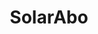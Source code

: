 ---
layout: case_study
project_name: solarabo
title: SolarAbo
description: SolarAbo is an offering by Energie Zukunft Schweiz that enables swiss energy suppliers to offer solar power systems to home owners as either lease option or direct purchase. On a white-label platform which hosts an online calculator, interested parties can request offers for both rental and purchase options.
title_image:
  url: solarabo_cover_image.png
  alt: A screenshot from the SolarAbo homepage displayed in a Macbook. It shows an image of a couple that stands closely together in front of their home which has solar panels applied to the roof. Text on the image present the marketing claims, main benefits and the call to action for the offering.
key_facts:
  - key: Client
    value: Engergie Zukunft Schweiz AG
    logo_url: logo_energie_zukunft_schweiz.svg
  - key: Team size
    value: 3
  - key: Time on project
    value: 11 months
  - key: Solar Systems Leased
    value: 30+
    comment: In the first two months after the launch of the platform, 30 solar systems have already been leased. A total project value of around CHF 500.000.
  - key: Platform reach
    value: 100.000+
    comment: SolarAbo is used by four municipal utilities and reaches over 100,000 customers (as of June 2020).
roles:
  intro: In a small team consisting of a project manager and a product developer from Energie Zukunft Schweiz (EZS) and a full-stack developer, I was responsible for the design and its technical implementation in the product.
  role:
    - name: UX/UI Designer
      text: |
        Together with stakeholders of EZS and the lead developer I identified and documented the requirements. Based on this, user flow, wireframes, UI and web design for the main steps of the user journey were created: Landing page, online calculator and offer page. For quick feedback cycles I developed a large part of the design directly in the browser in close cooperation with the stakeholders.
    - name: Frontend Developer
      text: In a Ruby on Rails web application I implemented the responsive web design. Mainly HTML, CSS and ERB for templating were used. A special challenge was the generation of PDF versions of the offers. These had to be printable and consistent in appearance with the website.
sections:
  - title: Concept and Wireframes
    contents:
      - heading: Concept and Wireframes
        text: |
          Quick sketches in the beginning helped me to align my understanding of the requirements for the website with the stakeholders of EZS.
          
          Based on the raw concepts, requirements and initial content designs, I was able to quickly develop wireframes that enabled focused communication, rapid feedback and iteration with stakeholders.
          
          Also smaller, mobile devices were taken into account from the beginning. Corresponding drafts illustrate how layout components adapt to smartphone screens, for example.
        image_url: solarabo_wireframes.png
        image_alt: The image presents four low-fidelity wireframes of the three main pages of solarabo.
        image_caption: Low-fidelity wireframes for the three main steps of the user journey on the website. Besides getting all stakeholders on the same page regarding the general design direction, they helped to identify content needs e.g. for textual content as well as imagery such as photos an illustrations. The approval of these concepts marked the starting point for further design work.
  - title: Visual Design and Illustration
    contents:
      - heading: Explain the product
        text: |
          Illustrations help the target group to understand the product. They explain the economic benefits of a photovoltaic system and how it can be installed on the customer's roof in just a few simple steps with SolarAbo.
        image_url: solarabo_sketches.png
        image_alt: Drafts for illustrations as hand-drawn pencil sketches.
        image_caption: Quickly created hand-drawn pencil sketches like these helped me to convey my ideas without much effort. When the direction was set and approved I used Adobe Illustrator and Sketch to create the actual illustrations.
      - heading:
        text:
        image_url: solarabo_process_illustrations.png
        image_alt: Four illustrations that show how users would get from website over on-site visit of solar experts to their own photovoltaic system.
        image_caption: |
          To describe the process how the photovoltaic system would make its way on to the user's roof, I created a series of four illustrations that cover the main steps in the customer journe: Website, on-site visit of installers, construction and eventually the operation of the system.
      - heading:
        text:
        image_url: solarabo_infographic.png
        image_alt: This image illustrates an example calculation and shows a four person family that lives in a typical house with a certain roof size. The image also shows how the electricity mix is made up of self-produced solar electricity and grid electricity.
        image_caption: Making an example calculation easier to understand by illustrating which factors have an influence on the profitability of the system. This illustration visualizes how a photovoltaic system would work for a typical 4-person family houshold. It illustrates how the electricity mix is made up of self-produced solar electricity and grid electricity.
  - title: Landing page & offer calculator
    contents:
      - heading:
        text:
        image_url: solarabo_landingpage.png
        image_alt:
        image_caption: |
          **Landing page**

          A one-pager presents the product "SolarAbo", its benefits and how it works.

          The full-screen hero module explains in brief the main advantages of SolarAbo and invites with a call-to-action to create an offer. The format-filling photography is intended to support the message and show the result — the solar system on the roof of a typical home.
          
          The responsive implementation takes this into account by ensuring that this information is almost always visible in full when the page is first loaded, regardless of screen size.
      - heading:
        text:
        image_url: solarabo_offer_calculator.png
        image_alt:
        image_caption: |
          **Offer calculator**

          The main functional feature of the SolarAbo website is the offer calculator. Interested users enter the key data of their roof in a six-step form. In addition to the address, roof type, pitch and orientation, the roof surface can be marked on an interactive map. All values together form the basis for the creation of an individual preliminary offer.
          
          Following the natural downwards scrolling path, users are guided step by step through all necessary information. Special attention was paid to the comfortable usability even on smaller devices.
      - heading:
        text:
        image_url: solarabo_offer.png
        image_alt:
        image_caption: |
          **The offer**

          Based on the information in the previous calculator, a quotation is created. This communicates in clear figures which possibilities the respective roof offers and at which costs which benefit can be generated.
          
          A detailed explanation of all positions makes the basics of the calculation transparent to users and explains details. Finally, the offer can be requested as a PDF document. Alternatively, an on-site discussion with a consultant is offered.
      - heading:
        text:
        image_url: solarabo_offer_pdf.png
        image_alt:
        image_caption: |
          **Lead generation and offer PDF**

          It is only at this point that user data is collected and treated as qualified leads from that point on. The next call-to-action for an on-site consultation appointment is contained in an e-mail and the offer PDF which users will receive once they submit some contact information.
          
          The PDF is generated directly from the online version of the offer and transferred into a printable format using CSS.
---